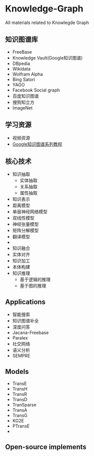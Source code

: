# Knowledge-Graph
All materials related to Knowlegde Graph


## 知识图谱库
* FreeBase
* Knowledge Vault(Google知识图谱)
* DBpedia
* Wikidata
* Wolfram Alpha
* Bing Satori
* YAGO
* Facebook Social graph
* 百度知识图谱
* 搜狗知立方
* ImageNet

## 学习资源
* 视频资源
 * [Google知识图谱系列教程](https://www.youtube.com/watch?v=mmQl6VGvX-c&list=PLOU2XLYxmsII2vIhzAyW6eouf62ur2Z2q)

## 核心技术
* 知识抽取
  * 实体抽取
  * 关系抽取
  * 属性抽取
* 知识表示
 * 距离模型
 * 单层神经网络模型
 * 双线性模型
 * 神经张量模型
 * 矩阵分解模型
 * 翻译模型
 * 
* 知识融合
 * 实体对齐
 * 知识加工
  * 本体构建
* 知识推理
  * 基于逻辑的推理
  * 基于图的推理


## Applications
* 智能搜索
* 知识图谱补全
* 深度问答
 * Jacana-Freebase
 * Paralex
* 社交网络
* 语义分析
 * SEMPRE


## Models
* TransE
* TransH
* TransR
* TransD
* TranSparse
* TransA
* TransG
* KG2E
* PTransE
* 

## Open-source implements


